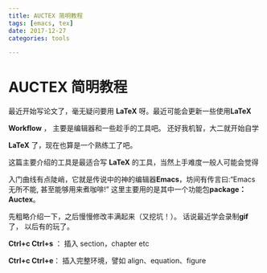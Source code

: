```yaml
---
title: AUCTEX 简明教程
tags: [emacs, tex]
date: 2017-12-27
categories: tools

---
```




# AUCTEX 简明教程 

最近开始写论文了，毫无疑问要用 **LaTeX** 呀。最近可能会更新一些使用**LaTeX**

**Workflow** ， 主要是编辑器和一些趁手的工具吧。 还好我机智，大二就开始自学

**LaTeX** 了，现在也算是一个熟练工了吧。

这篇主要介绍的工具是最适合写 **LaTeX** 的工具，当然上手难度一般人可能会觉得

入门曲线有点陡峭，它就是传说中的神的编辑器**Emacs**，坊间有传言曰:“Emacs 无所不能, 甚至能够用来煮咖啡!” 这里主要用的是其中一个功能包**package：Auctex**。

先粗略介绍一下，之后慢慢修改丰满起来（又挖坑！）。 话说最近学会录制**gif** 了， 以后有的玩了。

**Ctrl+c  Ctrl+s**  ： 插入 section，chapter etc

**Ctrl+c  Ctrl+e**： 插入完整环境，譬如 align、equation、figure

